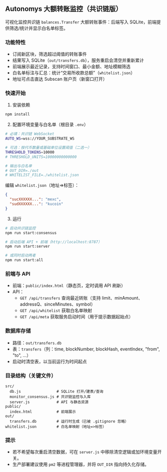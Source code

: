 ## Autonomys 大额转账监控（共识链版）

可视化监控共识链 `balances.Transfer` 大额转账事件：后端写入 SQLite，前端提供筛选/统计并显示白名单标签。

### 功能特性
- 订阅新区块，筛选超过阈值的转账事件
- 结果写入 SQLite（`out/transfers.db`），服务重启会清空并重新累计
- 前端展示最近记录，支持时间窗口、最小金额、地址模糊筛选
- 白名单标注与汇总：统计“交易所收款总额”（`whitelist.json`）
- 地址可点击直达 Subscan 账户页（新窗口打开）

### 快速开始
1) 安装依赖
```bash
npm install
```

2) 配置环境变量与白名单（根目录 `.env`）
```bash
# 必填：共识链 WebSocket
AUTO_WS=wss://YOUR_SUBSTRATE_WS

# 可选：按代币数量或基础单位设置阈值（二选一）
THRESHOLD_TOKENS=10000
# THRESHOLD_UNITS=10000000000000

# 输出与白名单
# OUT_DIR=./out
# WHITELIST_FILE=./whitelist.json
```

编辑 `whitelist.json`（地址=>标签）：
```json
{
  "sucXXXXXX...": "mexc",
  "sudXXXXXX...": "kucoin"
}
```

3) 运行
```bash
# 启动共识链监控
npm run start:consensus

# 启动后端 API + 前端（http://localhost:8787）
npm run start:server

# 或同时启动两者
npm run start:all
```

### 前端与 API
- 前端：`public/index.html`（静态页，定时调用 API 刷新）
- API：
  - `GET /api/transfers` 查询最近转账（支持 limit、minAmount、addressQ、sinceMinutes、symbol）
  - `GET /api/whitelist` 获取白名单映射
  - `GET /api/meta` 获取服务启动时间（用于提示数据起始点）

### 数据库存储
- 路径：`out/transfers.db`
- 表：`transfers`（列：time, blockNumber, blockHash, eventIndex, "from", "to", ...）
- 启动时清空表，以当前运行为时间起点

### 目录结构（关键文件）
```
src/
  db.js                # SQLite 打开/建表/查询
  monitor_consensus.js # 共识链监控与入库
  server.js            # API 与静态资源
public/
  index.html           # 前端展示
out/
  transfers.db         # 运行时生成（已被 .gitignore 忽略）
whitelist.json         # 白名单映射（地址=>标签）
```

### 提示
- 若不希望每次重启清空数据，可在 `server.js` 中移除清空逻辑或加环境变量开关。
- 生产部署建议使用 `pm2` 等进程管理器，并将 `OUT_DIR` 指向持久化存储。

